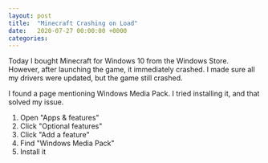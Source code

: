 ```yaml
---
layout: post
title:  "Minecraft Crashing on Load"
date:   2020-07-27 00:00:00 +0000
categories: 
---
```


Today I bought Minecraft for Windows 10 from the Windows Store. However, after launching the game, it immediately crashed. I made sure all my drivers were updated, but the game still crashed.

I found a page mentioning Windows Media Pack. I tried installing it, and that solved my issue.

1. Open "Apps & features"
1. Click "Optional features"
1. Click "Add a feature"
1. Find "Windows Media Pack"
1. Install it